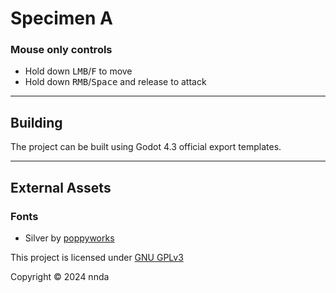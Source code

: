 # Specimen A

### Mouse only controls
- Hold down <kbd>LMB</kbd>/<kbd>F</kbd> to move <br>
- Hold down <kbd>RMB</kbd>/<kbd>Space</kbd> and release to attack

---

## Building
The project can be built using Godot 4.3 official export templates.

---

## External Assets

### Fonts
- Silver by [poppyworks](https://poppyworks.itch.io/)

This project is licensed under [GNU GPLv3](LICENSE)

Copyright &copy; 2024 nnda
